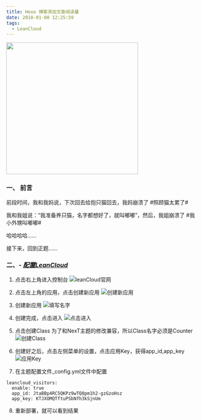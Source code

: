 ```yaml
---
title: Hexo 博客添加文章阅读量
date: 2018-01-08 12:25:59
tags:
  - LeanCloud
---
```


<img src="/assets/postImg/hexoreaddingcountLogo.jpeg" width="350px" height="350px">

### 一、 前言

前段时间，我和我妈说，下次回去给抱只猫回去，我妈崩溃了 #照顾猫太累了#

我和我姐说：“我准备养只猫，名字都想好了，就叫嘟嘟”，然后，我姐崩溃了 #我小外甥叫嘟嘟#

哈哈哈哈......

接下来，回到正题......

<!-- more -->

### 二、*- [配置LeanCloud](https://leancloud.cn/)*

1. 点击右上角进入控制台
![leanCloud官网](/assets/postImg/leanCloud.jpg)

2. 点击左上角的应用，点击创建新应用
![创建新应用](/assets/postImg/leanController.jpg)

3. 创建新应用
![填写名字](/assets/postImg/AppName.jpg)

4. 创建完成，点击进入
![点击进入](/assets/postImg/createSuc.jpg)

5. 点击创建Class
为了和NexT主题的修改兼容，所以Class名字必须是Counter
![创建Class](/assets/postImg/createClass.jpg)

6. 创建好之后，点击左侧菜单的设置，点击应用Key，获得app_id,app_key
![应用Key](/assets/postImg/settingLean.jpg)

7. 在主题配置文件_config.yml文件中配置

```
leancloud_visitors:
  enable: true
  app_id: JtaBBp4RC5QKPz9wTQ8pm1h2-gzGzoHsz
  app_key: KTJXOMQTftuPSbNfh3kSjnUm
```

8. 重新部署，就可以看到结果
